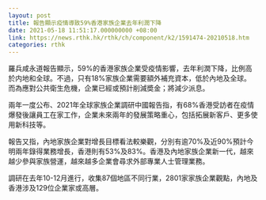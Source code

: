 ```yaml
---
layout: post
title: 報告顯示疫情導致59%香港家族企業去年利潤下降
date: 2021-05-18 11:51:17.000000000 +08:00
link: https://news.rthk.hk/rthk/ch/component/k2/1591474-20210518.htm
categories: rthk
---
```


羅兵咸永道報告顯示，59%的香港家族企業受疫情影響，去年利潤下降，比例高於内地和全球。不過，只有18%家族企業需要額外補充資本，低於內地及全球。而為應對公共衛生危機，企業已經或預計削減奬金；將減少派息。

兩年一度公布、2021年全球家族企業調研中國報告指，有68%香港受訪者在疫情爆發後讓員工在家工作，企業未來兩年的發展策略重心，包括拓展新客戶、更多使用新科技等。

報告又指，內地家族企業對增長目標看法較樂觀，分別有逾70%及近90%預計今明兩年錄得業務增長，香港則有53%及83%。香港及內地家族企業新一代，越來越少參與家族營運，越來越多企業會尋求外部專業人士管理業務。

調研在去年10-12月進行，收集87個地區不同行業，2801家家族企業觀點，內地及香港涉及129位企業家或高層。
